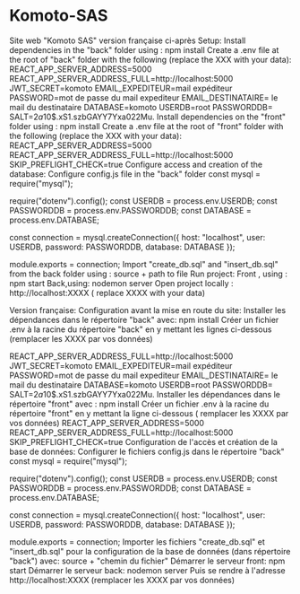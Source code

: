 # Komoto-SAS

Site web "Komoto SAS"
version française ci-après
Setup:
Install dependencies in the "back" folder using : npm install
Create a .env file at the root of "back" folder with the following (replace the XXX with your data):
REACT_APP_SERVER_ADDRESS=5000
REACT_APP_SERVER_ADDRESS_FULL=http://localhost:5000
JWT_SECRET=komoto
EMAIL_EXPEDITEUR=mail expéditeur
PASSWORD=mot de passe du mail expediteur
EMAIL_DESTINATAIRE= le mail du destinataire
DATABASE=komoto
USERDB=root
PASSWORDDB=
SALT=$2a$10$.xS1.szbGAYY7Yxa022Mu.
Install dependencies on the "front" folder using : npm install
Create a .env file at the root of "front" folder with the following (replace the XXX with your data):
      REACT_APP_SERVER_ADDRESS=5000
      REACT_APP_SERVER_ADDRESS_FULL=http://localhost:5000
      SKIP_PREFLIGHT_CHECK=true
Configure access and creation of the database:
Configure config.js file in the "back" folder
      const mysql = require("mysql");

require("dotenv").config();
const USERDB = process.env.USERDB;
const PASSWORDDB = process.env.PASSWORDDB;
const DATABASE = process.env.DATABASE;

const connection = mysql.createConnection({
  host: "localhost",
  user: USERDB,
  password: PASSWORDDB,
  database: DATABASE
});

module.exports = connection;
Import "create_db.sql" and "insert_db.sql" from the back folder using : source + path to file
Run project:
Front , using : npm start
Back,using: nodemon server
Open project locally : http://localhost:XXXX ( replace XXXX with your data)

      
Version française:
Configuration avant la mise en route du site:
Installer les dépendances dans le répertoire "back" avec: npm install
Créer un fichier .env à la racine du répertoire "back" en y mettant les lignes ci-dessous (remplacer les XXXX par vos données)
    
REACT_APP_SERVER_ADDRESS_FULL=http://localhost:5000
JWT_SECRET=komoto
EMAIL_EXPEDITEUR=mail expéditeur
PASSWORD=mot de passe du mail expediteur
EMAIL_DESTINATAIRE= le mail du destinataire
DATABASE=komoto
USERDB=root
PASSWORDDB=
SALT=$2a$10$.xS1.szbGAYY7Yxa022Mu.
Installer les dépendances dans le répertoire "front" avec : npm install
Créer un fichier .env à la racine du répertoire "front" en y mettant la ligne ci-dessous ( remplacer les XXXX par vos données)
    REACT_APP_SERVER_ADDRESS=5000
      REACT_APP_SERVER_ADDRESS_FULL=http://localhost:5000
      SKIP_PREFLIGHT_CHECK=true
Configuration de l'accès et création de la base de données:
Configurer le fichiers config.js dans le répertoire "back"
    const mysql = require("mysql");

require("dotenv").config();
const USERDB = process.env.USERDB;
const PASSWORDDB = process.env.PASSWORDDB;
const DATABASE = process.env.DATABASE;

const connection = mysql.createConnection({
  host: "localhost",
  user: USERDB,
  password: PASSWORDDB,
  database: DATABASE
});

module.exports = connection;
Importer les fichiers "create_db.sql" et "insert_db.sql" pour la configuration de la base de données (dans répertoire "back") avec: source + "chemin du fichier"
Démarrer le serveur front: npm start
Démarrer le serveur back: nodemon server
Puis se rendre à l'adresse http://localhost:XXXX (remplacer les XXXX par vos données)
